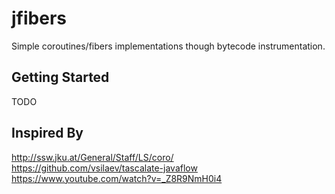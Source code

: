 # jfibers

Simple coroutines/fibers implementations though bytecode instrumentation.

## Getting Started
TODO

## Inspired By
http://ssw.jku.at/General/Staff/LS/coro/  
https://github.com/vsilaev/tascalate-javaflow  
https://www.youtube.com/watch?v=_Z8R9NmH0i4  
